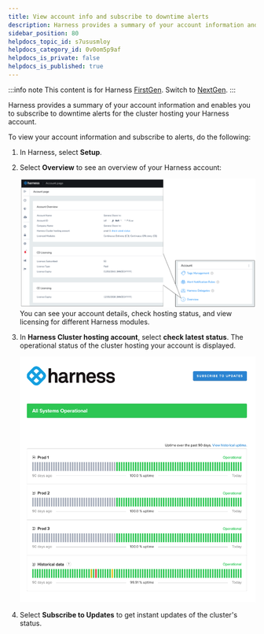 ```yaml
---
title: View account info and subscribe to downtime alerts
description: Harness provides a summary of your account information and enables you to subscribe to downtime alerts for the cluster hosting your Harness account.
sidebar_position: 80
helpdocs_topic_id: s7ususmloy
helpdocs_category_id: 0v0om5p9af
helpdocs_is_private: false
helpdocs_is_published: true
---
```


:::info note
This content is for Harness [FirstGen](../../getting-started/harness-first-gen-vs-harness-next-gen.md). Switch to [NextGen](../../getting-started/learn-harness-key-concepts.md).
:::

Harness provides a summary of your account information and enables you to subscribe to downtime alerts for the cluster hosting your Harness account.

To view your account information and subscribe to alerts, do the following:

1. In Harness, select **Setup**.

2. Select **Overview** to see an overview of your Harness account:

   ![](./static/view-account-info-and-subscribe-to-downtime-alerts-27.png)You can see your account details, check hosting status, and view licensing for different Harness modules.

3. In **Harness Cluster hosting account**, select **check latest status**. The operational status of the cluster hosting your account is displayed.

   ![](./static/view-account-info-and-subscribe-to-downtime-alerts-28.png)
   
4. Select **Subscribe to Updates** to get instant updates of the cluster's status.
